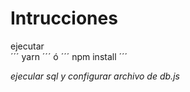 # Intrucciones

ejecutar  
´´´
yarn
´´´
ó
´´´
npm install
´´´

_ejecular sql y configurar archivo de db.js_ 